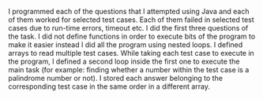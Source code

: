 I programmed each of the questions that I attempted using Java and each of them worked for selected test cases. Each of them failed in selected test cases due to run-time errors, timeout etc. I did the first three questions of the task. I did not define functions in order to execute bits of the program to make it easier instead I did all the program using nested loops. I defined arrays to read multiple test cases. While taking each test case to execute in the program, I defined a second loop inside the first one to execute the main task (for example: finding whether a number within the test case is a palindrome number or not). I stored each answer belonging to the corresponding test case in the same order in a different array.
